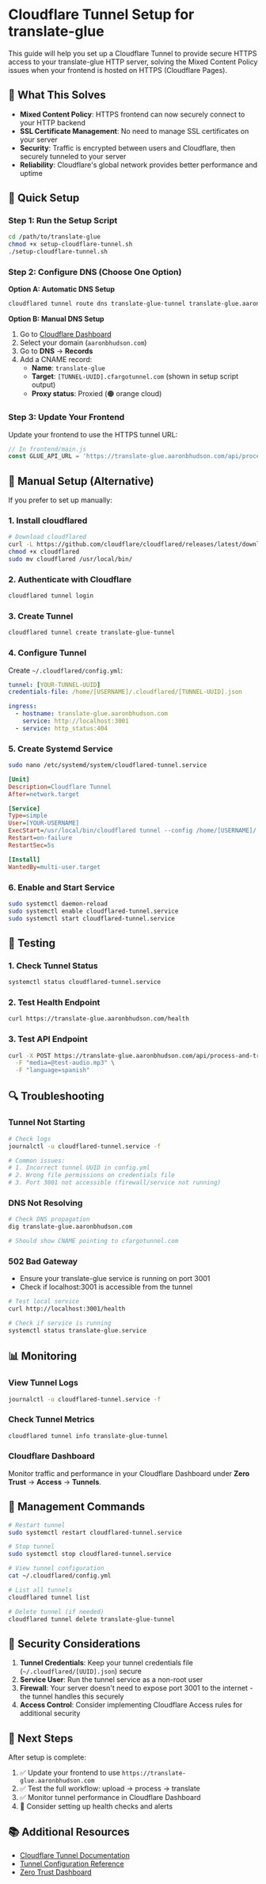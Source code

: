 # Cloudflare Tunnel Setup for translate-glue

This guide will help you set up a Cloudflare Tunnel to provide secure HTTPS access to your translate-glue HTTP server, solving the Mixed Content Policy issues when your frontend is hosted on HTTPS (Cloudflare Pages).

## 🎯 What This Solves

- **Mixed Content Policy**: HTTPS frontend can now securely connect to your HTTP backend
- **SSL Certificate Management**: No need to manage SSL certificates on your server
- **Security**: Traffic is encrypted between users and Cloudflare, then securely tunneled to your server
- **Reliability**: Cloudflare's global network provides better performance and uptime

## 🚀 Quick Setup

### Step 1: Run the Setup Script

```bash
cd /path/to/translate-glue
chmod +x setup-cloudflare-tunnel.sh
./setup-cloudflare-tunnel.sh
```

### Step 2: Configure DNS (Choose One Option)

**Option A: Automatic DNS Setup**
```bash
cloudflared tunnel route dns translate-glue-tunnel translate-glue.aaronbhudson.com
```

**Option B: Manual DNS Setup**
1. Go to [Cloudflare Dashboard](https://dash.cloudflare.com)
2. Select your domain (`aaronbhudson.com`)
3. Go to **DNS** → **Records**
4. Add a CNAME record:
   - **Name**: `translate-glue`
   - **Target**: `[TUNNEL-UUID].cfargotunnel.com` (shown in setup script output)
   - **Proxy status**: Proxied (🟠 orange cloud)

### Step 3: Update Your Frontend

Update your frontend to use the HTTPS tunnel URL:

```javascript
// In frontend/main.js
const GLUE_API_URL = 'https://translate-glue.aaronbhudson.com/api/process-and-translate';
```

## 🔧 Manual Setup (Alternative)

If you prefer to set up manually:

### 1. Install cloudflared

```bash
# Download cloudflared
curl -L https://github.com/cloudflare/cloudflared/releases/latest/download/cloudflared-linux-amd64 -o cloudflared
chmod +x cloudflared
sudo mv cloudflared /usr/local/bin/
```

### 2. Authenticate with Cloudflare

```bash
cloudflared tunnel login
```

### 3. Create Tunnel

```bash
cloudflared tunnel create translate-glue-tunnel
```

### 4. Configure Tunnel

Create `~/.cloudflared/config.yml`:

```yaml
tunnel: [YOUR-TUNNEL-UUID]
credentials-file: /home/[USERNAME]/.cloudflared/[TUNNEL-UUID].json

ingress:
  - hostname: translate-glue.aaronbhudson.com
    service: http://localhost:3001
  - service: http_status:404
```

### 5. Create Systemd Service

```bash
sudo nano /etc/systemd/system/cloudflared-tunnel.service
```

```ini
[Unit]
Description=Cloudflare Tunnel
After=network.target

[Service]
Type=simple
User=[YOUR-USERNAME]
ExecStart=/usr/local/bin/cloudflared tunnel --config /home/[USERNAME]/.cloudflared/config.yml run
Restart=on-failure
RestartSec=5s

[Install]
WantedBy=multi-user.target
```

### 6. Enable and Start Service

```bash
sudo systemctl daemon-reload
sudo systemctl enable cloudflared-tunnel.service
sudo systemctl start cloudflared-tunnel.service
```

## 🧪 Testing

### 1. Check Tunnel Status

```bash
systemctl status cloudflared-tunnel.service
```

### 2. Test Health Endpoint

```bash
curl https://translate-glue.aaronbhudson.com/health
```

### 3. Test API Endpoint

```bash
curl -X POST https://translate-glue.aaronbhudson.com/api/process-and-translate \
  -F "media=@test-audio.mp3" \
  -F "language=spanish"
```

## 🔍 Troubleshooting

### Tunnel Not Starting

```bash
# Check logs
journalctl -u cloudflared-tunnel.service -f

# Common issues:
# 1. Incorrect tunnel UUID in config.yml
# 2. Wrong file permissions on credentials file
# 3. Port 3001 not accessible (firewall/service not running)
```

### DNS Not Resolving

```bash
# Check DNS propagation
dig translate-glue.aaronbhudson.com

# Should show CNAME pointing to cfargotunnel.com
```

### 502 Bad Gateway

- Ensure your translate-glue service is running on port 3001
- Check if localhost:3001 is accessible from the tunnel

```bash
# Test local service
curl http://localhost:3001/health

# Check if service is running
systemctl status translate-glue.service
```

## 📊 Monitoring

### View Tunnel Logs

```bash
journalctl -u cloudflared-tunnel.service -f
```

### Check Tunnel Metrics

```bash
cloudflared tunnel info translate-glue-tunnel
```

### Cloudflare Dashboard

Monitor traffic and performance in your Cloudflare Dashboard under **Zero Trust** → **Access** → **Tunnels**.

## 🔧 Management Commands

```bash
# Restart tunnel
sudo systemctl restart cloudflared-tunnel.service

# Stop tunnel
sudo systemctl stop cloudflared-tunnel.service

# View tunnel configuration
cat ~/.cloudflared/config.yml

# List all tunnels
cloudflared tunnel list

# Delete tunnel (if needed)
cloudflared tunnel delete translate-glue-tunnel
```

## 🔐 Security Considerations

1. **Tunnel Credentials**: Keep your tunnel credentials file (`~/.cloudflared/[UUID].json`) secure
2. **Service User**: Run the tunnel service as a non-root user
3. **Firewall**: Your server doesn't need to expose port 3001 to the internet - the tunnel handles this securely
4. **Access Control**: Consider implementing Cloudflare Access rules for additional security

## 🚀 Next Steps

After setup is complete:

1. ✅ Update your frontend to use `https://translate-glue.aaronbhudson.com`
2. ✅ Test the full workflow: upload → process → translate
3. ✅ Monitor tunnel performance in Cloudflare Dashboard
4. 🔄 Consider setting up health checks and alerts

## 📚 Additional Resources

- [Cloudflare Tunnel Documentation](https://developers.cloudflare.com/cloudflare-one/connections/connect-apps/)
- [Tunnel Configuration Reference](https://developers.cloudflare.com/cloudflare-one/connections/connect-apps/install-and-setup/tunnel-guide/local/local-management/configuration-file/)
- [Zero Trust Dashboard](https://one.dash.cloudflare.com/)

